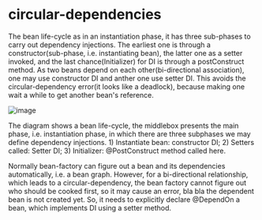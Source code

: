 # circular-dependencies

The bean life-cycle as in an instantiation phase, it has three sub-phases to carry out dependency injections. The earliest one is through a constructor(sub-phase, i.e. instantiating bean), the latter one as a setter invoked, and the last chance(Initializer) for DI is through a postConstruct method. As two beans depend on each other(bi-directional association), one may use constructor DI and anther one use setter DI. This avoids the circular-dependency error(it looks like a deadlock), because making one wait a while to get another bean's reference. 

![image](https://user-images.githubusercontent.com/17804600/103445358-54a54780-4c73-11eb-9661-2e26d1356b76.png)

The diagram shows a bean life-cycle, the middlebox presents the main phase, i.e. instantiation phase, in which there are three subphases we may define dependency injections. 1) Instantiate bean: constructor DI; 2) Setters called: Setter DI; 3) Initializer: @PostConstruct method called here. 

Normally bean-factory can figure out a bean and its dependencies automatically, i.e. a bean graph. However, for a bi-directional relationship, which leads to a circular-dependency, the bean factory cannot figure out who should be cooked first, so it may cause an error, bla bla the dependent bean is not created yet. So, it needs to explicitly declare @DependOn a bean, which implements DI using a setter method.
